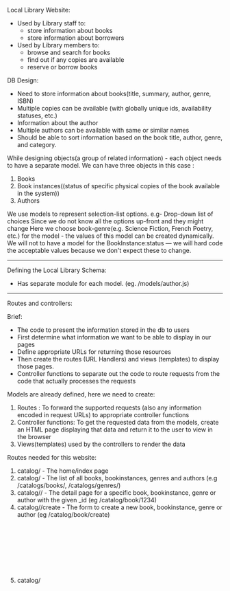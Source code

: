 Local Library Website:
- Used by Library staff to:
  * store information about books
  * store information about borrowers
- Used by Library members to:
  * browse and search for books
  * find out if any copies are available
  * reserve or borrow books

DB Design:
- Need to store information about books(title, summary, author, genre, ISBN)
- Multiple copies can be available (with globally unique ids, availability statuses, etc.)
- Information about the author
- Multiple authors can be available with same or similar names
- Should be able to sort information based on the book title, author, genre, and category.

While designing objects(a group of related information) - each object needs to have a separate model.
We can have three objects in this case :
1) Books
2) Book instances((status of specific physical copies of the book available in the system))
3) Authors

We use models to represent selection-list options. e.g- Drop-down list of choices
Since we do not know all the options up-front and they might change
Here we choose book-genre(e.g. Science Fiction, French Poetry, etc.) for the model - the values of this model can be created dynamically.
We will not to have a model for the BookInstance:status — we will hard code the acceptable values because we don't expect these to change.

--------------------

Defining the Local Library Schema:
- Has separate module for each model. (eg. /models/author.js)

--------------------

Routes and controllers:

Brief:
- The code to present the information stored in the db to users
- First determine what information we want to be able to display in our pages
- Define appropriate URLs for returning those resources
- Then create the routes (URL Handlers) and views (templates) to display those pages.
- Controller functions to separate out the code to route requests from the code that actually processes the requests

Models are already defined, here we need to create:
1) Routes : To forward the supported requests (also any information encoded in request URLs) to appropriate controller functions
2) Controller functions: To get the requested data from the models, create an HTML page displaying that data and return it to the user to view in the browser
3) Views(templates) used by the controllers to render the data

Routes needed for this website:
1) catalog/ - The home/index page
2) catalog/<object> - The list of all books, bookinstances, genres and authors (e.g /catalogs/books/, /catalogs/genres/)
3) catalog/<object>/<id> - The detail page for a specific book, bookinstance, genre or author with the given _id (eg /catalog/book/1234)
4) catalog/<object>/create - The form to create a new book, bookinstance, genre or author (eg /catalog/book/create)
5) catalog/<object>/<id>/update - The form to update a specific book, bookinstance, genre or author with the given _id field value (eg /catalog/book/1234/update)
6) catalog/<object>/<id>/delete - The form to update a specific book, bookinstance, genre or author with the given _id field value (eg /catalog/book/1234/delete)

--------------------

Displaying library data:

Gist:
- Display the library books and other data
- Homepage : shows how many records we have of each model type
- List page
- Detail page

Library website base template:

- Will have a sidebar with links for the different pages
- Main content area that we'll override in each of our individual pages

Individual Pages:

- Home page:
  * Accessible from either the site('/') or catalog('/catalog') root.
  * Displays some static text describing the site along with dynamically calculated "counts" of different record types in the database

   Dynamically calculating the "counts":
   * The controller function (/controllers/book-controller.js) fetches the information about how many - book
        - bookInstance
        - available 'bookInstance'
        - author
        - genre
    records we have in the database.
    * It needs to render this data in a template to create in HTML page
    * It needs to return this in an HTTP response

    * countDocuments() method is used to get the number of instances of each model. This is called on a model. 


_____________________



Mini challenge:
Create a new route in /routes/users.js that will display the text "You're so cool" at URL /users/cool/. Test it by running the server and visiting http://localhost:3000/users/cool/

Route: The route defines a callback that will be invoked whenever an HTTP GET request with the correct pattern is detected.

Steps:
1) Here the aim is to create a route (/users/cool)
2) So in users.js file replace the first parameter from '/' to '/cool'
 3) Visit http://localhost:3000/users/cool/ and test the result.

--------------------




